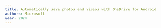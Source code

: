 ```yaml
---
title: Automatically save photos and videos with OneDrive for Android
authors: Microsoft
year: 2024
---
```


